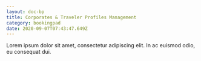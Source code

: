 ```yaml
---
layout: doc-bp
title: Corporates & Traveler Profiles Management
category: bookingpad
date: 2020-09-07T07:43:47.649Z
---
```


Lorem ipsum dolor sit amet, consectetur adipiscing elit. In ac euismod odio, eu consequat dui.
